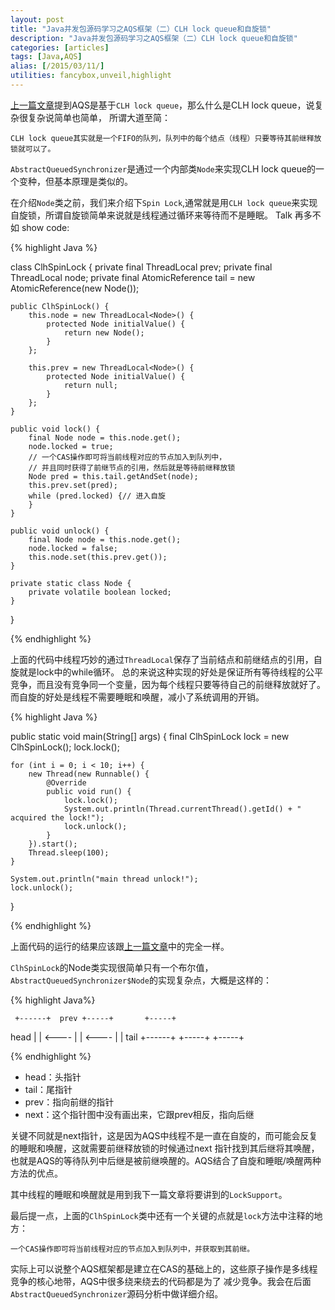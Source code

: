 ```yaml
---
layout: post
title: "Java并发包源码学习之AQS框架（二）CLH lock queue和自旋锁"
description: "Java并发包源码学习之AQS框架（二）CLH lock queue和自旋锁"
categories: [articles]
tags: [Java,AQS]
alias: [/2015/03/11/]
utilities: fancybox,unveil,highlight
---
```


[上一篇文章][1]提到AQS是基于`CLH lock queue`，那么什么是CLH lock queue，说复杂很复杂说简单也简单，
所谓大道至简：

	CLH lock queue其实就是一个FIFO的队列，队列中的每个结点（线程）只要等待其前继释放锁就可以了。


`AbstractQueuedSynchronizer`是通过一个内部类`Node`来实现CLH lock queue的一个变种，但基本原理是类似的。

在介绍`Node`类之前，我们来介绍下`Spin Lock`,通常就是用`CLH lock queue`来实现自旋锁，所谓自旋锁简单来说就是线程通过循环来等待而不是睡眠。
Talk 再多不如 show code:

{% highlight Java %}

class ClhSpinLock {
	private final ThreadLocal<Node> prev;
	private final ThreadLocal<Node> node;
	private final AtomicReference<Node> tail = new AtomicReference<Node>(new Node());

	public ClhSpinLock() {
		this.node = new ThreadLocal<Node>() {
			protected Node initialValue() {
				return new Node();
			}
		};

		this.prev = new ThreadLocal<Node>() {
			protected Node initialValue() {
				return null;
			}
		};
	}

	public void lock() {
		final Node node = this.node.get();
		node.locked = true;
		// 一个CAS操作即可将当前线程对应的节点加入到队列中，
		// 并且同时获得了前继节点的引用，然后就是等待前继释放锁
		Node pred = this.tail.getAndSet(node);
		this.prev.set(pred);
		while (pred.locked) {// 进入自旋
		}
	}

	public void unlock() {
		final Node node = this.node.get();
		node.locked = false;
		this.node.set(this.prev.get());
	}

	private static class Node {
		private volatile boolean locked;
	}
}

{% endhighlight %}


上面的代码中线程巧妙的通过`ThreadLocal`保存了当前结点和前继结点的引用，自旋就是lock中的while循环。
总的来说这种实现的好处是保证所有等待线程的公平竞争，而且没有竞争同一个变量，因为每个线程只要等待自己的前继释放就好了。
而自旋的好处是线程不需要睡眠和唤醒，减小了系统调用的开销。

{% highlight Java %}

public static void main(String[] args) {
    final ClhSpinLock lock = new ClhSpinLock();
    lock.lock();

    for (int i = 0; i < 10; i++) {
        new Thread(new Runnable() {
            @Override
            public void run() {
                lock.lock();
                System.out.println(Thread.currentThread().getId() + " acquired the lock!");
                lock.unlock();
            }
        }).start();
        Thread.sleep(100);
    }

    System.out.println("main thread unlock!");
    lock.unlock();
} 

{% endhighlight %}

上面代码的运行的结果应该跟[上一篇文章][1]中的完全一样。


`ClhSpinLock`的Node类实现很简单只有一个布尔值，`AbstractQueuedSynchronizer$Node`的实现复杂点，大概是这样的：

{% highlight  Java%}

     +------+  prev +-----+       +-----+
head |      | <---- |     | <---- |     |  tail
     +------+       +-----+       +-----+

{% endhighlight %}


- head：头指针
- tail：尾指针
- prev：指向前继的指针
- next：这个指针图中没有画出来，它跟prev相反，指向后继


关键不同就是next指针，这是因为AQS中线程不是一直在自旋的，而可能会反复的睡眠和唤醒，这就需要前继释放锁的时候通过next
指针找到其后继将其唤醒，也就是AQS的等待队列中后继是被前继唤醒的。AQS结合了自旋和睡眠/唤醒两种方法的优点。

其中线程的睡眠和唤醒就是用到我下一篇文章将要讲到的`LockSupport`。


最后提一点，上面的`ClhSpinLock`类中还有一个关键的点就是`lock`方法中注释的地方：

	一个CAS操作即可将当前线程对应的节点加入到队列中，并获取到其前继。


实际上可以说整个AQS框架都是建立在CAS的基础上的，这些原子操作是多线程竞争的核心地带，AQS中很多绕来绕去的代码都是为了
减少竞争。我会在后面`AbstractQueuedSynchronizer`源码分析中做详细介绍。


[1]: http://jindong.io/2015/03/10/java-concurrent-package-aqs-overview/


